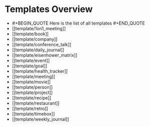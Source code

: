 # Templates Overview
- #+BEGIN_QUOTE
  Here is the list of all templates
  #+END_QUOTE
- [[template/1on1_meeting]]
- [[template/book]]
- [[template/company]]
- [[template/conference_talk]]
- [[template/daily_journal]]
- [[template/eisenhower_matrix]]
- [[template/event]]
- [[template/goal]]
- [[template/health_tracker]]
- [[template/meeting]]
- [[template/movie]]
- [[template/person]]
- [[template/project]]
- [[template/recipe]]
- [[template/restaurant]]
- [[template/retro]]
- [[template/timebox]]
- [[template/weekly_journal]]
